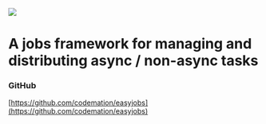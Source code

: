 ![](./images/logo.png)

<h1> A jobs framework for managing and  distributing  async / non-async tasks </h1>

### GitHub
[https://github.com/codemation/easyjobs](https://github.com/codemation/easyjobs)